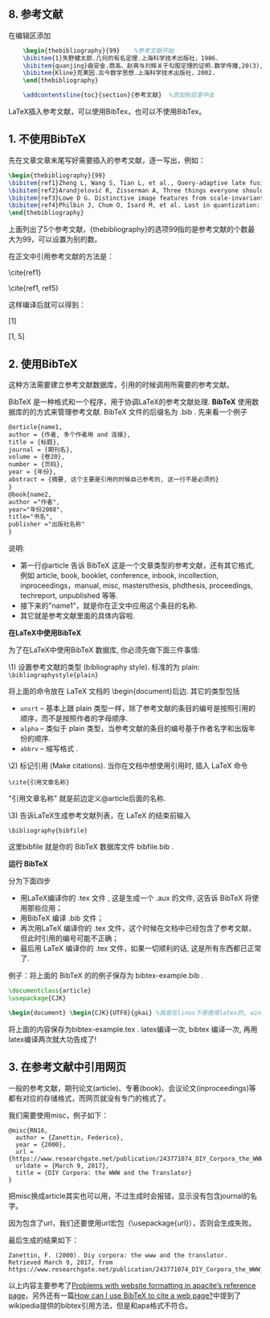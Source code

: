 ## 8. 参考文献

在编辑区添加

```tex
	\begin{thebibliography}{99}    %参考文献开始
	\bibitem{1}失野健太郎.几何的有名定理.上海科学技术出版社，1986.      
	\bibitem{quanjing}曲安金.商高、赵爽与刘辉关于勾股定理的证明.数学传播,20(3),1998.  
	\bibitem{Kline}克莱因.古今数学思想.上海科学技术出版社，2002.
	\end{thebibliography}

	\addcontentsline{toc}{section}{参考文献}  %添加到目录中去
```

LaTeX插入参考文献，可以使用BibTex，也可以不使用BibTex。

## 1. 不使用BibTeX

先在文章文章末尾写好需要插入的参考文献，逐一写出，例如：

```tex
\begin{thebibliography}{99}  
\bibitem{ref1}Zheng L, Wang S, Tian L, et al., Query-adaptive late fusion for image search and person re-identification, Proceedings of the IEEE Conference on Computer Vision and Pattern Recognition, 2015: 1741-1750.  
\bibitem{ref2}Arandjelović R, Zisserman A, Three things everyone should know to improve object retrieval, Computer Vision and Pattern Recognition (CVPR), 2012 IEEE Conference on, IEEE, 2012: 2911-2918.  
\bibitem{ref3}Lowe D G. Distinctive image features from scale-invariant keypoints, International journal of computer vision, 2004, 60(2): 91-110.  
\bibitem{ref4}Philbin J, Chum O, Isard M, et al. Lost in quantization: Improving particular object retrieval in large scale image databases, Computer Vision and Pattern Recognition, 2008. CVPR 2008, IEEE Conference on, IEEE, 2008: 1-8.  
\end{thebibliography}
```



上面列出了5个参考文献，{thebibliography}的选项99指的是参考文献的个数最大为99，可以设置为别的数。

在正文中引用参考文献的方法是：

\cite{ref1}

\cite{ref1, ref5}

这样编译后就可以得到：

[1]

[1, 5]

## 2. 使用BibTeX

这种方法需要建立参考文献数据库，引用的时候调用所需要的参考文献。

BibTeX 是一种格式和一个程序，用于协调LaTeX的参考文献处理.
**BibTeX** 使用数据库的的方式来管理参考文献. BibTeX 文件的后缀名为 .bib . 先来看一个例子

```tex
@article{name1,
author = {作者, 多个作者用 and 连接},
title = {标题},
journal = {期刊名},
volume = {卷20},
number = {页码},
year = {年份},
abstract = {摘要, 这个主要是引用的时候自己参考的, 这一行不是必须的}
}
@book{name2,
author ="作者",
year="年份2008",
title="书名",
publisher ="出版社名称"
}

```

说明:

- 第一行@article 告诉 BibTeX 这是一个文章类型的参考文献，还有其它格式, 例如 article, book, booklet, conference, inbook, incollection, inproceedings，manual, misc, mastersthesis, phdthesis, proceedings, techreport, unpublished 等等.
- 接下来的"name1"，就是你在正文中应用这个条目的名称.
- 其它就是参考文献里面的具体内容啦.



**在LaTeX中使用BibTeX**

为了在LaTeX中使用BibTeX 数据库, 你必须先做下面三件事情:

\1) 设置参考文献的类型 (bibliography style). 标准的为 plain: `\bibliographystyle{plain}`

将上面的命令放在 LaTeX 文档的 \begin{document}后边. 其它的类型包括

- `unsrt` – 基本上跟 plain 类型一样，除了参考文献的条目的编号是按照引用的顺序，而不是按照作者的字母顺序.
- `alpha` – 类似于 plain 类型，当参考文献的条目的编号基于作者名字和出版年份的顺序.
- `abbrv` – 缩写格式 .

\2) 标记引用 (Make citations). 当你在文档中想使用引用时, 插入 LaTeX 命令

`\cite{引用文章名称}`

"引用文章名称" 就是前边定义@article后面的名称.

\3) 告诉LaTeX生成参考文献列表，在 LaTeX 的结束前输入

`\bibliography{bibfile}`

这里bibfile 就是你的 BibTeX 数据库文件 bibfile.bib .



**运行 BibTeX**

分为下面四步

- 用LaTeX编译你的 .tex 文件 , 这是生成一个 .aux 的文件, 这告诉 BibTeX 将使用那些应用；
- 用BibTeX 编译 .bib 文件；
- 再次用LaTeX 编译你的 .tex 文件，这个时候在文档中已经包含了参考文献，但此时引用的编号可能不正确；
- 最后用 LaTeX 编译你的 .tex 文件，如果一切顺利的话, 这是所有东西都已正常了.

例子：将上面的 BibTeX 的的例子保存为 bibtex-example.bib .

```tex
\documentclass{article}
\usepackage{CJK}

\begin{document} \begin{CJK}{UTF8}{gkai} %我是在linux下用使用latex的, window用户将上一行改为\begin{CJK}{GBK}{kai} text\cite{name1}\cite{name2} 中文 把Latex中的 Reference 写成中文的"参考文献" %如果文档类是article之类的, 用\renewcommand\refname{参考文献} %如果文档类是book之类的, 用\renewcommand\bibname{参考文献} \renewcommand\refname{参考文献} \bibliographystyle{plain} \bibliography{ bibtex-example.bib} \end{CJK} \end{document}\begin{document} \begin{CJK}{UTF8}{gkai} %我是在linux下用使用latex的, window用户将上一行改为\begin{CJK}{GBK}{kai} text\cite{name1}\cite{name2} 中文 把Latex中的 Reference 写成中文的"参考文献" %如果文档类是article之类的, 用\renewcommand\refname{参考文献} %如果文档类是book之类的, 用\renewcommand\bibname{参考文献} \renewcommand\refname{参考文献} \bibliographystyle{plain} \bibliography{ bibtex-example.bib} \end{CJK} \end{document}
```

将上面的内容保存为bibtex-example.tex . latex编译一次, bibtex 编译一次, 再用 latex编译两次就大功告成了!

##  3. 在参考文献中引用网页

一般的参考文献，期刊论文(article)、专著(book)、会议论文(inproceedings)等都有对应的存储格式，而网页就没有专门的格式了。

我们需要使用misc，例子如下：

```
@misc{RN16,
  author = {Zanettin, Federico},
  year = {2000},
  url = {https://www.researchgate.net/publication/243771074_DIY_Corpora_the_WWW_and_the_Translator},
  urldate = {March 9, 2017},
  title = {DIY Corpora: the WWW and the Translator}
}
```

把misc换成article其实也可以用，不过生成时会报错，显示没有包含journal的名字。

因为包含了url，我们还要使用url宏包（\usepackage{url}），否则会生成失败。

最后生成的结果如下：

```
Zanettin, F. (2000). Diy corpora: the www and the translator. Retrieved March 9, 2017, from https://www.researchgate.net/publication/243771074_DIY_Corpora_the_WWW_and_the_Translator 
```

以上内容主要参考了[Problems with website formatting in apacite’s reference page](https://tex.stackexchange.com/questions/170226/problems-with-website-formatting-in-apacites-reference-page)，另外还有一篇[How can I use BibTeX to cite a web page?](https://tex.stackexchange.com/questions/3587/how-can-i-use-bibtex-to-cite-a-web-page)中提到了wikipedia提供的bibtex引用方法，但是和apa格式不符合。